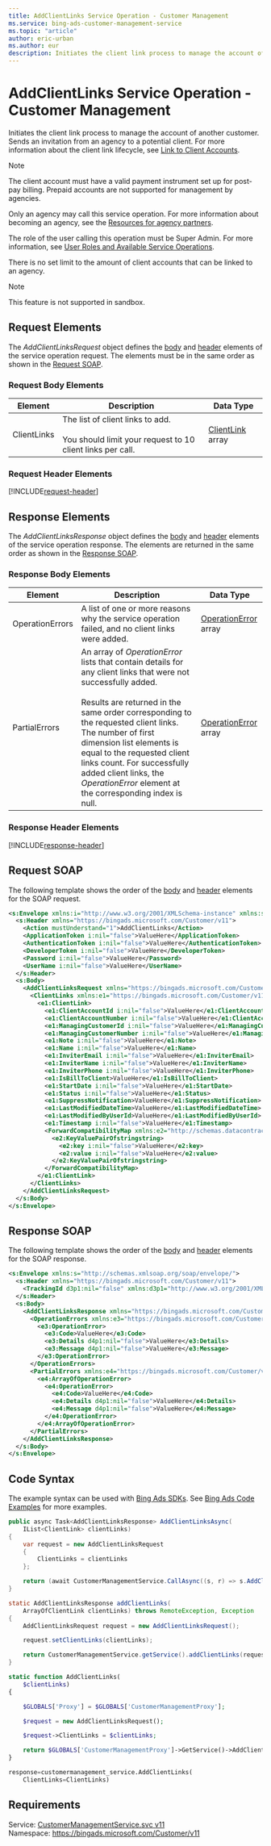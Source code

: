```yaml
---
title: AddClientLinks Service Operation - Customer Management
ms.service: bing-ads-customer-management-service
ms.topic: "article"
author: eric-urban
ms.author: eur
description: Initiates the client link process to manage the account of another customer.
---
```

# AddClientLinks Service Operation - Customer Management
Initiates the client link process to manage the account of another customer. Sends an invitation from an agency to a potential client.  For more information about the client link lifecycle, see [Link to Client Accounts](~/guides/management-model-agencies.md#clientlink).

> [!NOTE]
> The client account must have a valid payment instrument set up for post-pay billing. Prepaid accounts are not supported for management by agencies.

Only an agency may call this service operation. For more information about becoming an agency, see the [Resources for agency partners](https://advertise.bingads.microsoft.com/en-us/resources/bing-partner-program/agency-resources).

The role of the user calling this operation must be Super Admin. For more information, see [User Roles and Available Service Operations](~/guides/customer-accounts.md#userroles).

There is no set limit to the amount of client accounts that can be linked to an agency.

> [!NOTE]
>This feature is not supported in sandbox.

## <a name="request"></a>Request Elements
The *AddClientLinksRequest* object defines the [body](#request-body) and [header](#request-header) elements of the service operation request. The elements must be in the same order as shown in the [Request SOAP](#request-soap). 

### <a name="request-body"></a>Request Body Elements

|Element|Description|Data Type|
|-----------|---------------|-------------|
|<a name="clientlinks"></a>ClientLinks|The list of client links to add.<br /><br />You should limit your request to 10 client links per call.|[ClientLink](clientlink.md) array|

### <a name="request-header"></a>Request Header Elements
[!INCLUDE[request-header](./includes/request-header.md)]

## <a name="response"></a>Response Elements
The *AddClientLinksResponse* object defines the [body](#response-body) and [header](#response-header) elements of the service operation response. The elements are returned in the same order as shown in the [Response SOAP](#response-soap).

### <a name="response-body"></a>Response Body Elements

|Element|Description|Data Type|
|-----------|---------------|-------------|
|<a name="operationerrors"></a>OperationErrors|A list of one or more reasons why the service operation failed, and no client links were added.|[OperationError](operationerror.md) array|
|<a name="partialerrors"></a>PartialErrors|An array of *OperationError* lists that contain details for any client links that were not successfully added.<br /><br />Results are returned in the same order corresponding to the requested client links. The number of first dimension list elements is equal to the requested client links count. For successfully added client links, the *OperationError* element at the corresponding index is null.|[OperationError](operationerror.md) array|

### <a name="response-header"></a>Response Header Elements
[!INCLUDE[response-header](./includes/response-header.md)]

## <a name="request-soap"></a>Request SOAP
The following template shows the order of the [body](#request-body) and [header](#request-header) elements for the SOAP request.

```xml
<s:Envelope xmlns:i="http://www.w3.org/2001/XMLSchema-instance" xmlns:s="http://schemas.xmlsoap.org/soap/envelope/">
  <s:Header xmlns="https://bingads.microsoft.com/Customer/v11">
    <Action mustUnderstand="1">AddClientLinks</Action>
    <ApplicationToken i:nil="false">ValueHere</ApplicationToken>
    <AuthenticationToken i:nil="false">ValueHere</AuthenticationToken>
    <DeveloperToken i:nil="false">ValueHere</DeveloperToken>
    <Password i:nil="false">ValueHere</Password>
    <UserName i:nil="false">ValueHere</UserName>
  </s:Header>
  <s:Body>
    <AddClientLinksRequest xmlns="https://bingads.microsoft.com/Customer/v11">
      <ClientLinks xmlns:e1="https://bingads.microsoft.com/Customer/v11/Entities" i:nil="false">
        <e1:ClientLink>
          <e1:ClientAccountId i:nil="false">ValueHere</e1:ClientAccountId>
          <e1:ClientAccountNumber i:nil="false">ValueHere</e1:ClientAccountNumber>
          <e1:ManagingCustomerId i:nil="false">ValueHere</e1:ManagingCustomerId>
          <e1:ManagingCustomerNumber i:nil="false">ValueHere</e1:ManagingCustomerNumber>
          <e1:Note i:nil="false">ValueHere</e1:Note>
          <e1:Name i:nil="false">ValueHere</e1:Name>
          <e1:InviterEmail i:nil="false">ValueHere</e1:InviterEmail>
          <e1:InviterName i:nil="false">ValueHere</e1:InviterName>
          <e1:InviterPhone i:nil="false">ValueHere</e1:InviterPhone>
          <e1:IsBillToClient>ValueHere</e1:IsBillToClient>
          <e1:StartDate i:nil="false">ValueHere</e1:StartDate>
          <e1:Status i:nil="false">ValueHere</e1:Status>
          <e1:SuppressNotification>ValueHere</e1:SuppressNotification>
          <e1:LastModifiedDateTime>ValueHere</e1:LastModifiedDateTime>
          <e1:LastModifiedByUserId>ValueHere</e1:LastModifiedByUserId>
          <e1:Timestamp i:nil="false">ValueHere</e1:Timestamp>
          <ForwardCompatibilityMap xmlns:e2="http://schemas.datacontract.org/2004/07/System.Collections.Generic" i:nil="false">
            <e2:KeyValuePairOfstringstring>
              <e2:key i:nil="false">ValueHere</e2:key>
              <e2:value i:nil="false">ValueHere</e2:value>
            </e2:KeyValuePairOfstringstring>
          </ForwardCompatibilityMap>
        </e1:ClientLink>
      </ClientLinks>
    </AddClientLinksRequest>
  </s:Body>
</s:Envelope>
```

## <a name="response-soap"></a>Response SOAP
The following template shows the order of the [body](#response-body) and [header](#response-header) elements for the SOAP response.

```xml
<s:Envelope xmlns:s="http://schemas.xmlsoap.org/soap/envelope/">
  <s:Header xmlns="https://bingads.microsoft.com/Customer/v11">
    <TrackingId d3p1:nil="false" xmlns:d3p1="http://www.w3.org/2001/XMLSchema-instance">ValueHere</TrackingId>
  </s:Header>
  <s:Body>
    <AddClientLinksResponse xmlns="https://bingads.microsoft.com/Customer/v11">
      <OperationErrors xmlns:e3="https://bingads.microsoft.com/Customer/v11/Exception" d4p1:nil="false" xmlns:d4p1="http://www.w3.org/2001/XMLSchema-instance">
        <e3:OperationError>
          <e3:Code>ValueHere</e3:Code>
          <e3:Details d4p1:nil="false">ValueHere</e3:Details>
          <e3:Message d4p1:nil="false">ValueHere</e3:Message>
        </e3:OperationError>
      </OperationErrors>
      <PartialErrors xmlns:e4="https://bingads.microsoft.com/Customer/v11/Exception" d4p1:nil="false" xmlns:d4p1="http://www.w3.org/2001/XMLSchema-instance">
        <e4:ArrayOfOperationError>
          <e4:OperationError>
            <e4:Code>ValueHere</e4:Code>
            <e4:Details d4p1:nil="false">ValueHere</e4:Details>
            <e4:Message d4p1:nil="false">ValueHere</e4:Message>
          </e4:OperationError>
        </e4:ArrayOfOperationError>
      </PartialErrors>
    </AddClientLinksResponse>
  </s:Body>
</s:Envelope>
```

## <a name="example"></a>Code Syntax
The example syntax can be used with [Bing Ads SDKs](~/guides/client-libraries.md). See [Bing Ads Code Examples](~/guides/code-examples.md) for more examples.
```csharp
public async Task<AddClientLinksResponse> AddClientLinksAsync(
	IList<ClientLink> clientLinks)
{
	var request = new AddClientLinksRequest
	{
		ClientLinks = clientLinks
	};

	return (await CustomerManagementService.CallAsync((s, r) => s.AddClientLinksAsync(r), request));
}
```
```java
static AddClientLinksResponse addClientLinks(
	ArrayOfClientLink clientLinks) throws RemoteException, Exception
{
	AddClientLinksRequest request = new AddClientLinksRequest();

	request.setClientLinks(clientLinks);

	return CustomerManagementService.getService().addClientLinks(request);
}
```
```php
static function AddClientLinks(
	$clientLinks)
{

	$GLOBALS['Proxy'] = $GLOBALS['CustomerManagementProxy'];

	$request = new AddClientLinksRequest();

	$request->ClientLinks = $clientLinks;

	return $GLOBALS['CustomerManagementProxy']->GetService()->AddClientLinks($request);
}
```
```python
response=customermanagement_service.AddClientLinks(
	ClientLinks=ClientLinks)
```

## Requirements
Service: [CustomerManagementService.svc v11](https://clientcenter.api.bingads.microsoft.com/Api/CustomerManagement/v11/CustomerManagementService.svc)  
Namespace: https://bingads.microsoft.com/Customer/v11  


